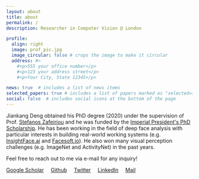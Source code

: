 ```yaml
---
layout: about
title: about
permalink: /
description: Researcher in Computer Vision @ London

profile:
  align: right
  image: prof_pic.jpg
  image_circular: false # crops the image to make it circular
  address: #>
    #<p>555 your office number</p>
    #<p>123 your address street</p>
    #<p>Your City, State 12345</p>

news: true  # includes a list of news items
selected_papers: true # includes a list of papers marked as "selected={true}"
social: false  # includes social icons at the bottom of the page
---
```


Jiankang Deng obtained his PhD degree (2020) under the supervision of Prof. [Stefanos Zafeiriou](https://wp.doc.ic.ac.uk/szafeiri/) and he was funded by the [Imperial President's PhD Scholarship](https://www.imperial.ac.uk/study/pg/fees-and-funding/scholarships/presidents-phd-scholarships/). He has been working in the field of deep face analysis with particular interests in building real-world working systems (e.g. [InsightFace.ai](http://insightface.ai/) and [Facesoft.io](https://craft.co/facesoft)). He also won many visual perception challenges (e.g. ImageNet and ActivityNet) in the past years.

Feel free to reach out to me via e-mail for any inquiry!

<a href="https://scholar.google.com/citations?user=Z_UoQFsAAAAJ&hl=en" target="_blank" style="margin-right: 15px"><i class="ai ai-google-scholar ai-lg"></i> Google Scholar</a>
<a href="https://github.com/jiankangdeng" target="_blank" style="margin-right: 15px"><i class="fab fa-github fa-lg"></i> Github</a>
<a href="https://twitter.com/jiankangdeng" target="_blank" style="margin-right: 15px"><i class="fab fa-twitter fa-lg"></i> Twitter</a>
<a href="https://www.linkedin.com/in/jiankangdeng" target="_blank" style="margin-right: 15px"><i class="fab fa-linkedin fa-lg"></i> LinkedIn</a>
<a href="mailto:jiankangdeng@gmail.com" style="margin-right: 15px"><i class="far fa-envelope-open fa-lg"></i> Mail</a>

